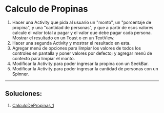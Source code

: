 Calculo de Propinas
===================

1. Hacer una Activity que pida al usuario un "monto", un "porcentaje de propina", y una "cantidad de personas", y que a partir de esos valores calcule el valor total a pagar y el valor que debe pagar cada persona.
Mostrar el resultado en un Toast o en un TextView.
2. Hacer una segunda Activity y mostrar el resultado en esta.
3. Agregar menú de opciones para limpiar los valores de todos los controles en pantalla y poner valores por defecto; y agregar menú de contexto para limpiar el monto.
4. Modificar la Activity para poder ingresar la propina con un SeekBar.
5. Modificar la Activity para poder ingresar la cantidad de personas con un Spinner.

--------------------------------------------
Soluciones:
-----------
1. [CalculoDePropinas_1](CalculoDePropinas_1)
